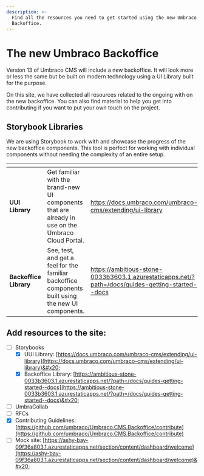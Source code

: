 ```yaml
---
description: >-
  Find all the resources you need to get started using the new Umbraco CMS
  Backoffice.
---
```


# The new Umbraco Backoffice

Version 13 of Umbraco CMS will include a new backoffice. It will look more or less the same but be built on modern technology using a UI Library built for the purpose.

On this site, we have collected all resources related to the ongoing with on the new backoffice. You can also find material to help you get into contributing if you want to put your own touch on the project.

## Storybook Libraries

We are using Storybook to work with and showcase the progress of the new backoffice components. This tool is perfect for working with individual components without needing the complexity of an entire setup.

<table data-card-size="large" data-view="cards"><thead><tr><th></th><th></th><th data-hidden data-card-target data-type="content-ref"></th><th data-hidden data-card-cover data-type="files"></th></tr></thead><tbody><tr><td><strong>UUI Library</strong></td><td>Get familiar with the brand-new UI components that are already in use on the Umbraco Cloud Portal.</td><td><a href="https://docs.umbraco.com/umbraco-cms/extending/ui-library">https://docs.umbraco.com/umbraco-cms/extending/ui-library</a></td><td><a href=".gitbook/assets/UUI.jpg">UUI.jpg</a></td></tr><tr><td><strong>Backoffice Library</strong></td><td>See, test, and get a feel for the familiar backoffice components built using the new UI components.</td><td><a href="https://ambitious-stone-0033b3603.1.azurestaticapps.net/?path=/docs/guides-getting-started--docs">https://ambitious-stone-0033b3603.1.azurestaticapps.net/?path=/docs/guides-getting-started--docs</a></td><td><a href=".gitbook/assets/backoffice.png">backoffice.png</a></td></tr></tbody></table>

## Add resources to the site:

* [ ] Storybooks
  * [x] UUI Library: [https://docs.umbraco.com/umbraco-cms/extending/ui-library](https://docs.umbraco.com/umbraco-cms/extending/ui-library)&#x20;
  * [x] Backoffice Library: [https://ambitious-stone-0033b3603.1.azurestaticapps.net/?path=/docs/guides-getting-started--docs](https://ambitious-stone-0033b3603.1.azurestaticapps.net/?path=/docs/guides-getting-started--docs)&#x20;
* [ ] UmbraCollab
* [ ] RFCs
* [x] Contributing Guidelines: [https://github.com/umbraco/Umbraco.CMS.Backoffice/contribute](https://github.com/umbraco/Umbraco.CMS.Backoffice/contribute)
* [ ] Mock site: [https://ashy-bay-09f36a803.1.azurestaticapps.net/section/content/dashboard/welcome](https://ashy-bay-09f36a803.1.azurestaticapps.net/section/content/dashboard/welcome)&#x20;
